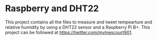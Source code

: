 # Raspberry and DHT22

This project contains all the files to measure and tweet tempearture and 
relative humidity by using a DHT22 sensor and a Raspberry Pi B+.
This project can be followed at https://twitter.com/mylnescourt901.

